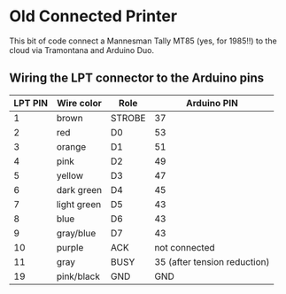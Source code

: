 # Old Connected Printer

This bit of code connect a Mannesman Tally MT85 (yes, for 1985!!) to the cloud via Tramontana  and Arduino Duo.

## Wiring the LPT connector to the Arduino pins

| LPT PIN | Wire color  | Role | Arduino PIN |
|---|--------|--------|----|
| 1 | brown  | STROBE | 37 |
| 2 | red    | D0     | 53 |
| 3 | orange | D1     | 51 |
| 4 | pink   | D2     | 49 |
| 5 | yellow | D3     | 47 |
| 6 | dark green | D4 | 45 |
| 7 | light green | D5 | 43 |
| 8 | blue | D6 | 43 |
| 9 | gray/blue | D7 | 43 |
| 10 | purple | ACK | not connected |
| 11 | gray | BUSY | 35 (after tension reduction) |
| 19 | pink/black | GND | GND |
